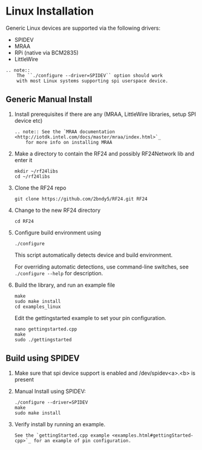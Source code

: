 # Linux Installation
Generic Linux devices are supported via the following drivers:
* SPIDEV
* MRAA
* RPi (native via BCM2835)
* LittleWire

```eval_rst
.. note::
    The ``./configure --driver=SPIDEV`` option should work
    with most Linux systems supporting spi userspace device.
```

## Generic Manual Install
1. Install prerequisites if there are any (MRAA, LittleWire libraries, setup SPI device etc)

    ```eval_rst
    .. note:: See the `MRAA documentation <http://iotdk.intel.com/docs/master/mraa/index.html>`_
        for more info on installing MRAA
    ```
2. Make a directory to contain the RF24 and possibly RF24Network lib and enter it

    ```shell
    mkdir ~/rf24libs
    cd ~/rf24libs
    ```
3. Clone the RF24 repo

    ```shell
    git clone https://github.com/2bndy5/RF24.git RF24
    ```
4. Change to the new RF24 directory

    ```shell
    cd RF24
    ```
5. Configure build environment using

    ```shell
    ./configure
    ```

    This script automatically detects device and build environment.

    For overriding automatic detections, use command-line switches,
    see `./configure --help` for description.
6. Build the library, and run an example file

    ```shell
    make
    sudo make install
    cd examples_linux
    ```

    Edit the gettingstarted example to set your pin configuration.

    ```shell
    nano gettingstarted.cpp
    make
    sudo ./gettingstarted
    ```

## Build using SPIDEV

1. Make sure that spi device support is enabled and /dev/spidev\<a\>.\<b\> is present
2. Manual Install using SPIDEV:

    ```shell
    ./configure --driver=SPIDEV
    make
    sudo make install
    ```
3. Verify install by running an example.
    ```eval_rst
    See the `gettingStarted.cpp example <examples.html#gettingStarted-cpp>`_ for an example of pin configuration.
    ```
